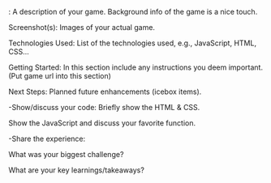 <LONE>: A description of your game. Background info of the game is a nice touch.

Screenshot(s): Images of your actual game.

Technologies Used: List of the technologies used, e.g., JavaScript, HTML, CSS...

Getting Started: In this section include any instructions you deem important.
(Put game url into this section)

Next Steps: Planned future enhancements (icebox items).

-Show/discuss your code:
Briefly show the HTML & CSS.

Show the JavaScript and discuss your favorite function.


-Share the experience:

What was your biggest challenge?

What are your key learnings/takeaways?